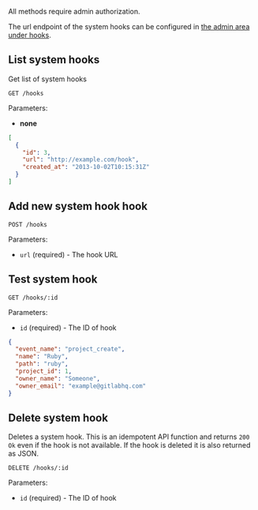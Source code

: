 All methods require admin authorization.

The url endpoint of the system hooks can be configured in [the admin area under hooks](/admin/hooks).

## List system hooks

Get list of system hooks

```
GET /hooks
```

Parameters:

+ **none**

```json
[
  {
    "id": 3,
    "url": "http://example.com/hook",
    "created_at": "2013-10-02T10:15:31Z"
  }
]
```

## Add new system hook hook

```
POST /hooks
```

Parameters:

+ `url` (required) - The hook URL


## Test system hook

```
GET /hooks/:id
```

Parameters:

+ `id` (required) - The ID of hook

```json
{
  "event_name": "project_create",
  "name": "Ruby",
  "path": "ruby",
  "project_id": 1,
  "owner_name": "Someone",
  "owner_email": "example@gitlabhq.com"
}
```

## Delete system hook

Deletes a system hook. This is an idempotent API function and returns `200 Ok` even if the hook
is not available. If the hook is deleted it is also returned as JSON.

```
DELETE /hooks/:id
```

Parameters:

+ `id` (required) - The ID of hook
